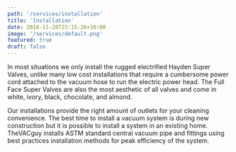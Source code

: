 ```yaml
---
path: '/services/installation'
title: 'Installation'
date: 2018-11-28T15:15:26+10:00
image: '/services/default.png'
featured: true
draft: false
---
```


In most situations we only install the rugged electrified Hayden Super Valves, unlike many low cost installations that require a cumbersome power cord attached to the vacuum hose to run the electric power head. The Full Face Super Valves are also the most aesthetic of all valves and come in white, ivory, black, chocolate, and almond. 

Our installations provide the right amount of outlets for your cleaning convenience. The best time to install a vacuum system is during new construction but it is possible to install a system in an existing home. TheVACguy installs ASTM standard central vacuum pipe and fittings using best practices installation methods for peak efficiency of the system.
